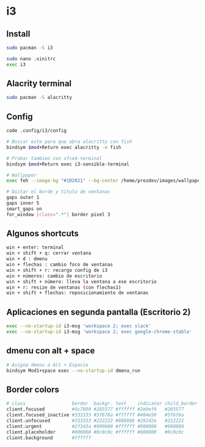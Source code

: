 # i3
## Install
```bash
sudo pacman -S i3
```

```bash
sudo nano .xinitrc
exec i3
```

## Alacrity terminal
```bash
sudo pacman -S alacritty
```

## Config
```bash
code .config/i3/config
```

```bash
# Buscar esto para que abra alacritty con fish
bindsym $mod+Return exec alacritty -e fish

# Probar tambien con xfce4-terminal
bindsym $mod+Return exec i3-sensible-terminal

# Wallpaper
exec feh --image-bg "#1D2021" --bg-center /home/prezdev/images/wallpaper.png

# Quitar el borde y título de ventanas
gaps outer 1
gaps inner 5
smart_gaps on
for_window [class=".*"] border pixel 3
```

## Algunos shortcuts
```bash
win + enter: terminal
win + shift + q: cerrar ventana
win + d : dmenu
win + flechas : cambio foco de ventanas
win + shift + r: recargo config de i3
win + números: cambio de escritorio
win + shift + número: lleva la ventana a ese escritorio
win + r: resize de ventanas (con flechas1)
win + shift + flechas: reposicionamiento de ventanas
```

## Aplicaciones en segunda pantalla (Escritorio 2)
```bash
exec --no-startup-id i3-msg 'workspace 2; exec slack'
exec --no-startup-id i3-msg 'workspace 2; exec google-chrome-stable'
```

## dmenu con alt + space
```bash
# Asigna dmenu a Alt + Espacio
bindsym Mod1+space exec --no-startup-id dmenu_run
```

## Border colors
```bash
# class                 border  backgr. text    indicator child_border
client.focused          #4c7899 #285577 #ffffff #2e9ef4   #285577
client.focused_inactive #333333 #5f676a #ffffff #484e50   #5f676a
client.unfocused        #333333 #222222 #888888 #292d2e   #222222
client.urgent           #2f343a #900000 #ffffff #900000   #900000
client.placeholder      #000000 #0c0c0c #ffffff #000000   #0c0c0c
client.background       #ffffff
```